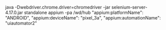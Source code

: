 java -Dwebdriver.chrome.driver=chromedriver -jar selenium-server-4.17.0.jar standalone
appium -pa /wd/hub
"appium:platformName": "ANDROID",
"appium:deviceName": "pixel_3a",
"appium:automationName": "uiautomator2"